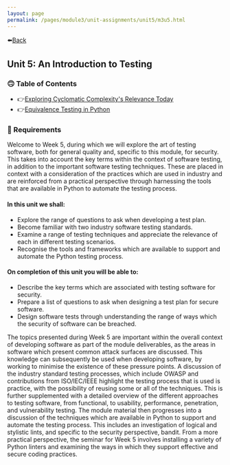 ```yaml
---
layout: page
permalink: /pages/module3/unit-assignments/unit5/m3u5.html
---
```


⬅️[Back](/pages/module3.html)

## Unit 5: An Introduction to Testing

### 🙃 Table of Contents

- 👉[Exploring Cyclomatic Complexity's Relevance Today](/pages/module3/unit-assignments/unit5/cyclomatic-complexitys-relevance.html)
- 👉[Equivalence Testing in Python](/pages/module3/unit-assignments/unit5/equivalence-testing-in-python.html)

### 📝 Requirements

Welcome to Week 5, during which we will explore the art of testing software, both for general quality and, specific to this module, for security. This takes into account the key terms within the context of software testing, in addition to the important software testing techniques. These are placed in context with a consideration of the practices which are used in industry and are reinforced from a practical perspective through harnessing the tools that are available in Python to automate the testing process.

#### In this unit we shall:
- Explore the range of questions to ask when developing a test plan.
- Become familiar with two industry software testing standards.
- Examine a range of testing techniques and appreciate the relevance of each in different testing scenarios.
- Recognise the tools and frameworks which are available to support and automate the Python testing process.

#### On completion of this unit you will be able to:
- Describe the key terms which are associated with testing software for security.
- Prepare a list of questions to ask when designing a test plan for secure software.
- Design software tests through understanding the range of ways which the security of software can be breached.

The topics presented during Week 5 are important within the overall context of developing software as part of the module deliverables, as the areas in software which present common attack surfaces are discussed. This knowledge can subsequently be used when developing software, by working to minimise the existence of these pressure points. A discussion of the industry standard testing processes, which include OWASP and contributions from ISO/IEC/IEEE highlight the testing process that is used is practice, with the possibility of reusing some or all of the techniques. This is further supplemented with a detailed overview of the different approaches to testing software, from functional, to usability, performance, penetration, and vulnerability testing. The module material then progresses into a discussion of the techniques which are available in Python to support and automate the testing process. This includes an investigation of logical and stylistic lints, and specific to the security perspective, bandit. From a more practical perspective, the seminar for Week 5 involves installing a variety of Python linters and examining the ways in which they support effective and secure coding practices.

